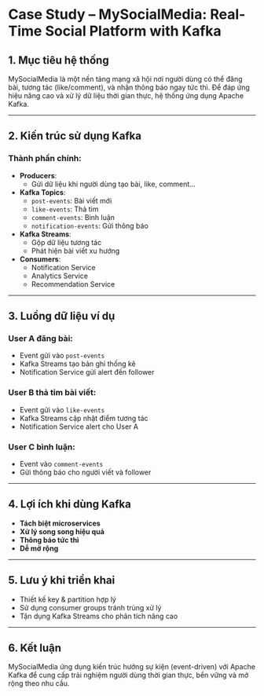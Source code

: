# Case Study – MySocialMedia: Real-Time Social Platform with Kafka

## 1. Mục tiêu hệ thống

MySocialMedia là một nền tảng mạng xã hội nơi người dùng có thể đăng bài, tương tác (like/comment), và nhận thông báo ngay tức thì. Để đáp ứng hiệu năng cao và xử lý dữ liệu thời gian thực, hệ thống ứng dụng Apache Kafka.

---

## 2. Kiến trúc sử dụng Kafka

### Thành phần chính:

- **Producers**:
  - Gửi dữ liệu khi người dùng tạo bài, like, comment...
- **Kafka Topics**:
  - `post-events`: Bài viết mới
  - `like-events`: Thả tim
  - `comment-events`: Bình luận
  - `notification-events`: Gửi thông báo
- **Kafka Streams**:
  - Gộp dữ liệu tương tác
  - Phát hiện bài viết xu hướng
- **Consumers**:
  - Notification Service
  - Analytics Service
  - Recommendation Service

---

## 3. Luồng dữ liệu ví dụ

### User A đăng bài:
- Event gửi vào `post-events`
- Kafka Streams tạo bản ghi thống kê
- Notification Service gửi alert đến follower

### User B thả tim bài viết:
- Event gửi vào `like-events`
- Kafka Streams cập nhật điểm tương tác
- Notification Service alert cho User A

### User C bình luận:
- Event vào `comment-events`
- Gửi thông báo cho người viết và follower

---

## 4. Lợi ích khi dùng Kafka

- **Tách biệt microservices**
- **Xử lý song song hiệu quả**
- **Thông báo tức thì**
- **Dễ mở rộng**

---

## 5. Lưu ý khi triển khai

- Thiết kế key & partition hợp lý
- Sử dụng consumer groups tránh trùng xử lý
- Tận dụng Kafka Streams cho phân tích nâng cao

---

## 6. Kết luận

MySocialMedia ứng dụng kiến trúc hướng sự kiện (event-driven) với Apache Kafka để cung cấp trải nghiệm người dùng thời gian thực, bền vững và mở rộng theo nhu cầu.